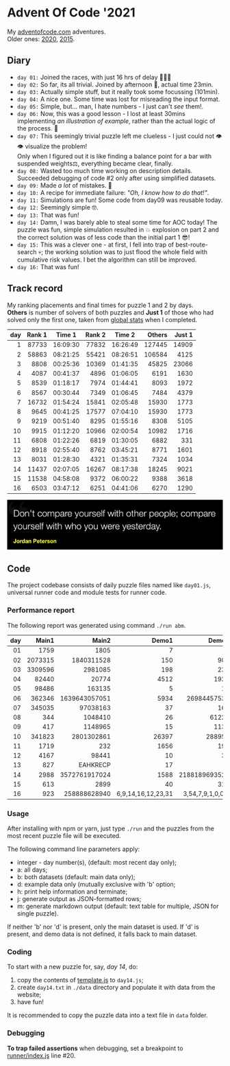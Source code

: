 # Advent Of Code '2021

My [adventofcode.com](https://adventofcode.com) adventures.<br />
Older ones: [2020](https://github.com/valango/adventOfCode),
[2015](https://github.com/valango/AdventOfCode_2015).

## Diary

* `day 01:` Joined the races, with just 16 hrs of delay 🐌🐌🐌
* `day 02:` So far, its all trivial. Joined by afternoon 🐌, actual time 23min.
* `day 03:` Actually simple stuff, but it really took some focussing (101min).
* `day 04:` A nice one. Some time was lost for misreading the input format.
* `day 05:` Simple, but... man, I hate numbers - I just can't _see_ them!.
* `day 06:` Now, this was a good lesson - I lost at least 30mins implementing
  _an illustration of example_, rather than the actual logic of the process. 🤬
* `day 07:` This seemingly trivial puzzle left me clueless - I just could not 👁👁 visualize the
  problem!<br>Only when I figured out it is like finding a balance point for a bar with suspended
  weights⚖️, everything became clear, finally.
* `day 08:` Wasted too much time working on description details. Succeeded debugging of code #2 only
  after using simplified datasets.
* `day 09:` Made _a lot_ of mistakes. 🤡
* `day 10:` A recipe for immediate failure: _"Oh, I know how to do that!"_.
* `day 11:` Simulations are fun! Some code from day09 was reusable today.
* `day 12:` Seemingly simple 🤓.
* `day 13:` That was fun!
* `day 14:` Damn, I was barely able to steal some time for AOC today! The puzzle was fun,
simple simulation resulted in 💥 explosion on part 2 and the correct solution was of less code
  than the initial part 1 😎!
* `day 15:` This was a clever one - at first, I fell into trap of best-route-search 💀;
  the working solution was to just flood the whole field with cumulative risk values.
  I bet the algorithm can still be improved.
* `day 16:` That was fun!

## Track record

My ranking placements and final times for puzzle 1 and 2 by days.<br >
**Others** is number of solvers of both puzzles and **Just 1** of those who had solved only the
first one, taken from
[global stats](https://adventofcode.com/2021/stats) when I completed.

| day | Rank 1 | Time 1 | Rank 2 | Time 2 | Others | Just 1|
| ---: | ---: | :---: | ---: | :---: |---: |---: |
| 1 | 87733 | 16:09:30 | 77832 | 16:26:49 |127445|14909|
| 2 | 58863 | 08:21:25 | 55421 | 08:26:51 |106584|4125|
| 3 | 8808 | 00:25:36 | 10369 | 01:41:35 |45825|23066|
| 4 | 4087 | 00:41:37 | 4896 | 01:06:05 |6191|1630|
| 5 | 8539 | 01:18:17 | 7974 | 01:44:41 |8093|1972|
| 6 | 8567 |00:30:44 | 7349 | 01:06:45 |7484|4379|
| 7 | 16732 | 01:54:24 | 15841 | 02:05:48 |15930|1773|
| 8 | 9645 | 00:41:25 | 17577 | 07:04:10 |15930|1773|
| 9 | 9219 | 00:51:40 | 8295 | 01:55:16 |8308|5105|
| 10 | 9915 | 01:12:20  | 10966 | 02:00:54 |10982|1716|
| 11 | 6808 | 01:22:26  | 6819 | 01:30:05 |6882|331|
| 12 | 8918 | 02:55:40  | 8762 | 03:45:21 |8771|1601|
| 13 | 8031 | 01:28:30  | 4321 | 01:35:31 |7324|1034|
| 14 | 11437 | 02:07:05  | 16267 | 08:17:38 |18245|9021|
| 15 | 11538 | 04:58:08  | 9372 | 06:00:22 |9388|3618|
| 16 | 6503 | 03:47:12  | 6251 | 04:41:06 |6270|1290|

![](quote.png)

## Code

The project codebase consists of daily puzzle files named like `day01.js`, universal runner code and
module tests for runner code.

### Performance report

The following report was generated using command `./run abm`.

| day|Main1|Main2|Demo1|Demo2|M1_µs|M2_µs|D1_µs|D2_µs|
|---:|---:|---:|---:|---:|---:|---:|---:|---:|
|01|1759|1805|7|5|92|252|76|51|
|02|2073315|1840311528|150|900|1074|408|68|81|
|03|3309596|2981085|198|230|698|2872|120|962|
|04|82440|20774|4512|1924|318|51360|172|61|
|05|98486|163135|5|12|90402|62993|239|81|
|06|362346|1639643057051|5934|26984457539|19083|263|3021|348|
|07|345035|97038163|37|168|3100|4398|125|87|
|08|344|1048410|26|61229|106|457651|140|36204|
|09|417|1148965|15|1134|6902|14368|248|5247|
|10|341823|2801302861|26397|288957|4142|18103|222|576|
|11|1719|232|1656|195|1245|629|4499|558|
|12|4167|98441|10|36|9184|216149|357|277|
|13|827|EAHKRECP|17|O|2800|7831|455|1658|
|14|2988|3572761917024|1588|2188189693529|306|2730|374|328|
|15|613|2899|40|315|30914|1553300|1044|10114|
|16|923|258888628940|6,9,14,16,12,23,31|3,54,7,9,1,0,0,1|588|475|630|95|

### Usage

After installing with npm or yarn, just type `./run` and the puzzles from the most recent puzzle
file will be executed.

The following command line parameters apply:

* integer - day number(s), (default: most recent day only);
* a: all days;
* b: both datasets (default: main data only);
* d: example data only (mutually exclusive with 'b' option;
* h: print help information and terminate;
* j: generate output as JSON-formatted rows;
* m: generate markdown output (default: text table for multiple, JSON for single puzzle).

If neither 'b' nor 'd' is present, only the main dataset is used. If 'd' is present, and demo data
is not defined, it falls back to main dataset.

### Coding

To start with a new puzzle for, say, _day 14_, do:
1. copy the contents of [template.js](./template.js) to `day14.js`;
1. create `day14.txt` in `./data` directory and populate it with data from the website;
1. have fun!

It is recommended to copy the puzzle data into a text file in `data` folder.

### Debugging

**To trap failed assertions** when debugging, set a breakpoint to
[runner/index.js](./runner/index.js) line #20.
